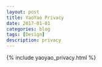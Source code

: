 ```yaml
---
layout: post
title: YaoYao Privacy
date: 2017-01-01
categories: blog
tags: [Design]
description: privacy
---
```


{% include yaoyao_privacy.html %}